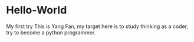 # Hello-World
My first try
This is Yang Fan, my target here is to study thinking as a coder, try to become a python programmer.
